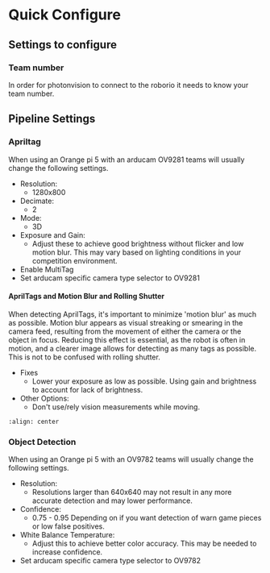 # Quick Configure

## Settings to configure

### Team number

In order for photonvision to connect to the roborio it needs to know your team number.

## Pipeline Settings

### Apriltag

When using an Orange pi 5 with an arducam OV9281 teams will usually change the following settings.

- Resolution:
  - 1280x800
- Decimate:
  - 2
- Mode:
  - 3D
- Exposure and Gain:
  - Adjust these to achieve good brightness without flicker and low motion blur. This may vary based on lighting conditions in your competition environment.
- Enable MultiTag
- Set arducam specific camera type selector to OV9281

#### AprilTags and Motion Blur and Rolling Shutter

When detecting AprilTags, it's important to minimize 'motion blur' as much as possible. Motion blur appears as visual streaking or smearing in the camera feed, resulting from the movement of either the camera or the object in focus. Reducing this effect is essential, as the robot is often in motion, and a clearer image allows for detecting as many tags as possible. This is not to be confused with rolling shutter.

- Fixes
  - Lower your exposure as low as possible. Using gain and brightness to account for lack of brightness.
- Other Options:
  - Don't use/rely vision measurements while moving.

```{image} images/motionblur.png
:align: center
```

### Object Detection

When using an Orange pi 5 with an OV9782 teams will usually change the following settings.

- Resolution:
  - Resolutions larger than 640x640 may not result in any more accurate detection and may lower performance.
- Confidence:
  - 0.75 - 0.95 Depending on if you want detection of warn game pieces or low false positives.
- White Balance Temperature:
  - Adjust this to achieve better color accuracy. This may be needed to increase confidence.
- Set arducam specific camera type selector to OV9782
